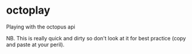 # octoplay
Playing with the octopus api

NB. This is really quick and dirty so don't look at it for best practice (copy and paste at your peril).
